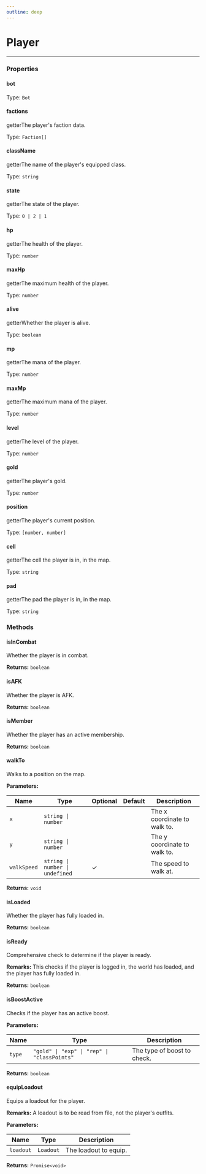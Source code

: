 ```yaml
---
outline: deep
---
```


# Player 

---

### Properties

#### bot

Type: `Bot`

#### factions

​<Badge type="info">getter</Badge>The player's faction data.

Type: `Faction[]`

#### className

​<Badge type="info">getter</Badge>The name of the player's equipped class.

Type: `string`

#### state

​<Badge type="info">getter</Badge>The state of the player.

Type: `0 | 2 | 1`

#### hp

​<Badge type="info">getter</Badge>The health of the player.

Type: `number`

#### maxHp

​<Badge type="info">getter</Badge>The maximum health of the player.

Type: `number`

#### alive

​<Badge type="info">getter</Badge>Whether the player is alive.

Type: `boolean`

#### mp

​<Badge type="info">getter</Badge>The mana of the player.

Type: `number`

#### maxMp

​<Badge type="info">getter</Badge>The maximum mana of the player.

Type: `number`

#### level

​<Badge type="info">getter</Badge>The level of the player.

Type: `number`

#### gold

​<Badge type="info">getter</Badge>The player's gold.

Type: `number`

#### position

​<Badge type="info">getter</Badge>The player's current position.

Type: `[number, number]`

#### cell

​<Badge type="info">getter</Badge>The cell the player is in, in the map.

Type: `string`

#### pad

​<Badge type="info">getter</Badge>The pad the player is in, in the map.

Type: `string`

### Methods

#### isInCombat

Whether the player is in combat.

**Returns:** `boolean`

#### isAFK

Whether the player is AFK.

**Returns:** `boolean`

#### isMember

Whether the player has an active membership.

**Returns:** `boolean`

#### walkTo

Walks to a position on the map.

**Parameters:**

| Name | Type | Optional | Default | Description |
|------|------|----------|---------|-------------|
| `x` | `string \| number` |  |  | The x coordinate to walk to. |
| `y` | `string \| number` |  |  | The y coordinate to walk to. |
| `walkSpeed` | `string \| number \| undefined` | ✓ |  | The speed to walk at. |

**Returns:** `void`

#### isLoaded

Whether the player has fully loaded in.

**Returns:** `boolean`

#### isReady

Comprehensive check to determine if the player is ready.

**Remarks:** This checks if the player is logged in, the world has loaded, and the player has fully loaded in.

**Returns:** `boolean`

#### isBoostActive

Checks if the player has an active boost.

**Parameters:**

| Name | Type | Description |
|------|------|-------------|
| `type` | `"gold" \| "exp" \| "rep" \| "classPoints"` | The type of boost to check. |

**Returns:** `boolean`

#### equipLoadout

Equips a loadout for the player.

**Remarks:** A loadout is to be read from file, not the player's outfits.

**Parameters:**

| Name | Type | Description |
|------|------|-------------|
| `loadout` | `Loadout` | The loadout to equip. |

**Returns:** `Promise<void>`

